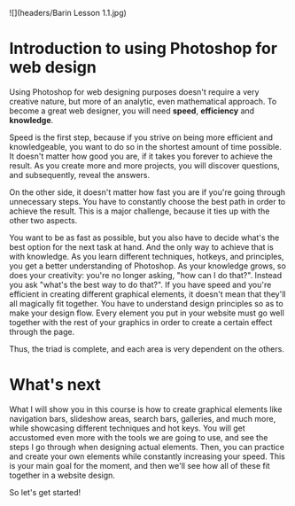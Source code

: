 ![](headers/Barin Lesson 1.1.jpg)
# Introduction to using Photoshop for web design

Using Photoshop for web designing purposes doesn't require a very creative nature, but more of an analytic, even mathematical approach. To become a great web designer, you will need **speed**, **efficiency** and **knowledge**.

Speed is the first step, because if you strive on being more efficient and knowledgeable, you want to do so in the shortest amount of time possible. It doesn't matter how good you are, if it takes you forever to achieve the result. As you create more and more projects, you will discover questions, and subsequently, reveal the answers.

On the other side, it doesn't matter how fast you are if you're going through unnecessary steps. You have to constantly choose the best path in order to achieve the result. This is a major challenge, because it ties up with the other two aspects.

You want to be as fast as possible, but you also have to decide what's the best option for the next task at hand. And the only way to achieve that is with knowledge. As you learn different techniques, hotkeys, and principles, you get a better understanding of Photoshop. As your knowledge grows, so does your creativity: you're no longer asking, "how can I do that?". Instead you ask "what's the best way to do that?". If you have speed and you're efficient in creating different graphical elements, it doesn't mean that they'll all magically fit together. You have to understand design principles so as to make your design flow. Every element you put in your website must go well together with the rest of your graphics in order to create a certain effect through the page.

Thus, the triad is complete, and each area is very dependent on the others. 

# What's next

What I will show you in this course is how to create graphical elements like navigation bars, slideshow areas, search bars, galleries, and much more, while showcasing different techniques and hot keys. You will get accustomed even more with the tools we are going to use, and see the steps I go through when designing actual elements. Then, you can practice and create your own elements while constantly increasing your speed. This is your main goal for the moment, and then we'll see how all of these fit together in a website design.

So let's get started!